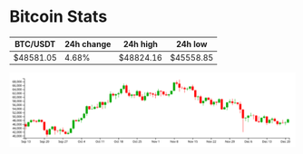 # Bitcoin Stats

BTC/USDT|24h change|24h high|24h low|
|---|---|---|---|
|$48581.05|4.68%|$48824.16|$45558.85|

<img src="./chart.svg">
